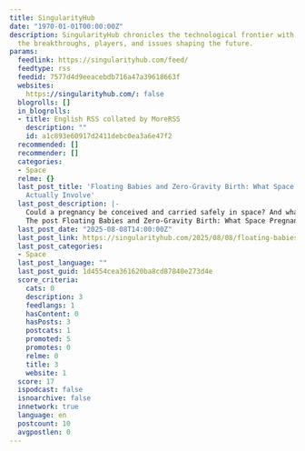 ```yaml
---
title: SingularityHub
date: "1970-01-01T00:00:00Z"
description: SingularityHub chronicles the technological frontier with coverage of
  the breakthroughs, players, and issues shaping the future.
params:
  feedlink: https://singularityhub.com/feed/
  feedtype: rss
  feedid: 7577d4d9eeacebdb716a47a39618663f
  websites:
    https://singularityhub.com/: false
  blogrolls: []
  in_blogrolls:
  - title: English RSS collated by MoreRSS
    description: ""
    id: a1c893e60917d2411debc0ea3a6e47f2
  recommended: []
  recommender: []
  categories:
  - Space
  relme: {}
  last_post_title: 'Floating Babies and Zero-Gravity Birth: What Space Pregnancy Might
    Actually Involve'
  last_post_description: |-
    Could a pregnancy be conceived and carried safely in space? And what would happen to a baby born far from Earth?
    The post Floating Babies and Zero-Gravity Birth: What Space Pregnancy Might Actually
  last_post_date: "2025-08-08T14:00:00Z"
  last_post_link: https://singularityhub.com/2025/08/08/floating-babies-and-zero-gravity-birth-what-space-pregnancy-might-actually-involve/
  last_post_categories:
  - Space
  last_post_language: ""
  last_post_guid: 1d4554cea361620ba8cd87840e273d4e
  score_criteria:
    cats: 0
    description: 3
    feedlangs: 1
    hasContent: 0
    hasPosts: 3
    postcats: 1
    promoted: 5
    promotes: 0
    relme: 0
    title: 3
    website: 1
  score: 17
  ispodcast: false
  isnoarchive: false
  innetwork: true
  language: en
  postcount: 10
  avgpostlen: 0
---
```

